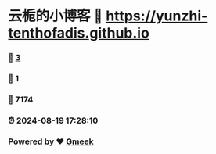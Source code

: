 # 云栀的小博客 :link: https://yunzhi-tenthofadis.github.io 
### :page_facing_up: [3](https://yunzhi-tenthofadis.github.io/tag.html) 
### :speech_balloon: 1 
### :hibiscus: 7174 
### :alarm_clock: 2024-08-19 17:28:10 
### Powered by :heart: [Gmeek](https://github.com/Meekdai/Gmeek)
